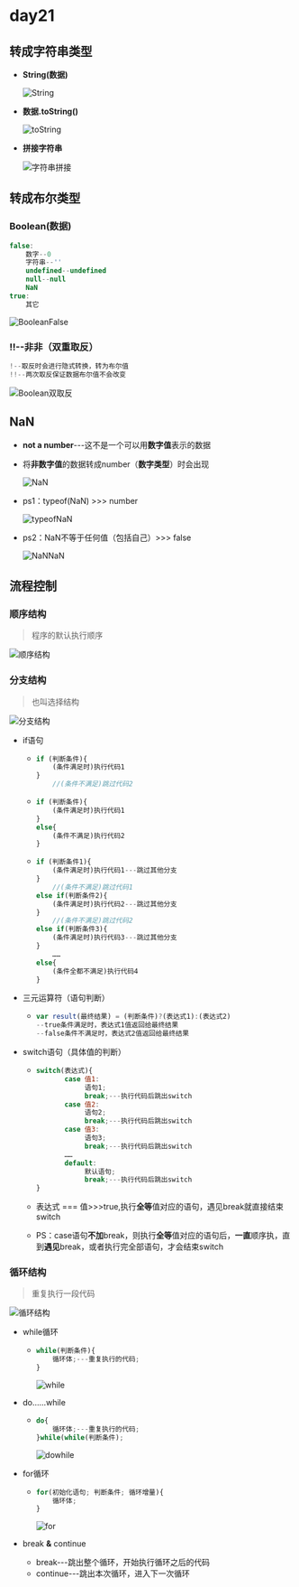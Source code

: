 # day21

## 转成字符串类型

- **String(数据)**

  ![String](./media/String.jpg)

- **数据.toString()**

  ![toString](./media/toString.jpg)

- **拼接字符串**

  ![字符串拼接](./media/字符串拼接.jpg)

## 转成布尔类型

### Boolean(数据)

```js
false:
    数字--0
    字符串--''
    undefined--undefined
    null--null
    NaN
true:
	其它
```

![BooleanFalse](./media/BooleanFalse.jpg)

### !!--非非（双重取反）

```js
!--取反时会进行隐式转换，转为布尔值
!!--两次取反保证数据布尔值不会改变
```

![Boolean双取反](./media/Boolean双取反.jpg)

## NaN

- **not a number**---这不是一个可以用**数字值**表示的数据

- 将**非数字值**的数据转成number（**数字类型**）时会出现

  ![NaN](./media/NaN.jpg)

- ps1：typeof(NaN) >>> number

  ![typeofNaN](./media/typeofNaN.jpg)

- ps2：NaN不等于任何值（包括自己）>>> false

  ![NaNNaN](./media/NaNNaN.jpg)

## 流程控制

### 顺序结构

> 程序的默认执行顺序

![顺序结构](./media/顺序结构.png)

### 分支结构

> 也叫选择结构

![分支结构](./media/分支结构.png)

- if语句

  - ```js
    if (判断条件){
        (条件满足时)执行代码1
    }
    	//(条件不满足)跳过代码2
    ```

  - ```js
    if (判断条件){
        (条件满足时)执行代码1
    }
    else{
        (条件不满足)执行代码2
    }
    ```

  - ```js
    if (判断条件1){
        (条件满足时)执行代码1---跳过其他分支
    }
    	//(条件不满足)跳过代码1
    else if(判断条件2){
        (条件满足时)执行代码2---跳过其他分支
    }
    	//(条件不满足)跳过代码2
    else if(判断条件3){
        (条件满足时)执行代码3---跳过其他分支
    }
    	……
    else{
        (条件全都不满足)执行代码4
    }
    ```

- 三元运算符（语句判断）

  - ```js
    var result(最终结果) = (判断条件)?(表达式1):(表达式2)
    --true条件满足时，表达式1值返回给最终结果
    --false条件不满足时，表达式2值返回给最终结果
    ```

- switch语句（具体值的判断）

  - ```js
    switch(表达式){
           case 值1:
            	语句1;
            	break;---执行代码后跳出switch
           case 值2:
            	语句2;
            	break;---执行代码后跳出switch
           case 值3:
            	语句3;
            	break;---执行代码后跳出switch
           ……
           default:
            	默认语句;
            	break;---执行代码后跳出switch
    }
    ```

  - 表达式 === 值>>>true,执行**全等**值对应的语句，遇见break就直接结束switch

  - PS：case语句**不加**break，则执行**全等**值对应的语句后，**一直**顺序执，直到**遇见**break，或者执行完全部语句，才会结束switch

### 循环结构

> 重复执行一段代码

![循环结构](./media/循环结构.png)

- while循环

  - ```js
    while(判断条件){
    	循环体;---重复执行的代码;
    }
    ```
    
    ![while](./media/while.png)

- do……while

  - ```js
    do{
        循环体;---重复执行的代码;
    }while(while(判断条件);
    ```
    
    ![dowhile](./media/dowhile.png)

- for循环

  - ```js
    for(初始化语句; 判断条件; 循环增量){
        循环体;
    }
    ```
    
    ![for](./media/for.png)

- break **&** continue
  - break---跳出整个循环，开始执行循环之后的代码
  - continue---跳出本次循环，进入下一次循环

